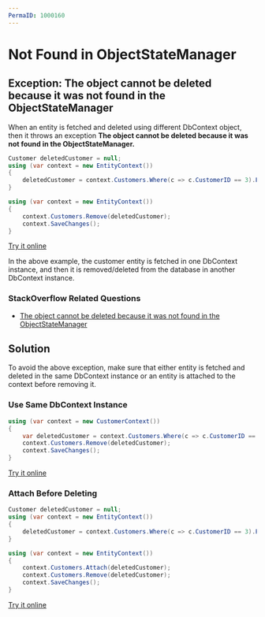 ```yaml
---
PermaID: 1000160
---
```


# Not Found in ObjectStateManager

## Exception: The object cannot be deleted because it was not found in the ObjectStateManager

When an entity is fetched and deleted using different DbContext object, then it throws an exception **The object cannot be deleted because it was not found in the ObjectStateManager.**

```csharp
Customer deletedCustomer = null;
using (var context = new EntityContext())
{
    deletedCustomer = context.Customers.Where(c => c.CustomerID == 3).FirstOrDefault();
}

using (var context = new EntityContext())
{
    context.Customers.Remove(deletedCustomer);
    context.SaveChanges();
}
```
[Try it online](https://dotnetfiddle.net/bgqpUy)

In the above example, the customer entity is fetched in one DbContext instance, and then it is removed/deleted from the database in another DbContext instance.  

### StackOverflow Related Questions

 - [The object cannot be deleted because it was not found in the ObjectStateManager](https://stackoverflow.com/questions/7791149/the-object-cannot-be-deleted-because-it-was-not-found-in-the-objectstatemanager)

## Solution

To avoid the above exception, make sure that either entity is fetched and deleted in the same DbContext instance or an entity is attached to the context before removing it.
 
### Use Same DbContext Instance

```csharp
using (var context = new CustomerContext())
{
    var deletedCustomer = context.Customers.Where(c => c.CustomerID == 3).FirstOrDefault();
    context.Customers.Remove(deletedCustomer);
    context.SaveChanges();
}
```

[Try it online](https://dotnetfiddle.net/c8IVLD)

### Attach Before Deleting

```csharp
Customer deletedCustomer = null;
using (var context = new EntityContext())
{
    deletedCustomer = context.Customers.Where(c => c.CustomerID == 3).FirstOrDefault();
}

using (var context = new EntityContext())
{
    context.Customers.Attach(deletedCustomer);
    context.Customers.Remove(deletedCustomer);
    context.SaveChanges();
}
```

[Try it online](https://dotnetfiddle.net/mexawY)
